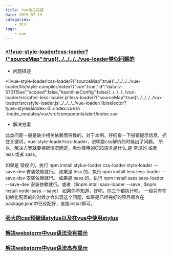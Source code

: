 ```yaml
---
title: Vue常见问题
date: 2019-07-19
categories:
    - 学习
tags:
    - vue
---
```


### [*!!vue-style-loader!css-loader?{"sourceMap":true}!../../../../vue-loader类似问题的](https://blog.csdn.net/genius_yym/article/details/82222424)

* 问题描述

*!!vue-style-loader!css-loader?{“sourceMap”:true}!../../../../vue-loader/lib/style-compiler/index?{“vue”:true,”id”:”data-v-570115ee”,”scoped”:false,”hasInlineConfig”:false}!../../../../vux-loader/src/after-less-loader.js!less-loader?{“sourceMap”:true}!../../../../vux-loader/src/style-loader.js!../../../../vue-loader/lib/selector?type=styles&index=0!./index.vue in ./node_modules/vux/src/components/alert/index.vue

* 解决方案

此类问题一般是缺少相关依赖而导致的，对于本例，仔细看一下报错提示信息，抓住关键词，vue-style-loader!css-loader，说明是css解析的时候出了问题。
所以，解决方案就要根据情况而定，看你使用的CSS语言是什么,是 常规的 或者 less 或者 sass。

如果是 常规 的，执行 npm install stylus-loader css-loader style-loader --save-dev 安装依赖就行。
如果是 less 的，执行 npm install less less-loader --save-dev 安装依赖就行。
如果是 sass 的，执行 npm install sass sass-loader --save-dev 安装依赖就行。或者（$npm intall sass-loader --save ; $npm install node-sass --save）
如果你不知道，好吧，你三个都执行吧。
一般只有在初始化配置的的时候才会出现这个问题，如果是已经完好的项目都会在package.json中已经配好，直接install即可。

### [强大的css预编译stylus以及在vue中使用stylus](https://www.jianshu.com/p/8601ccf91225)

### [解决webstorm中vue语法没有提示](https://blog.csdn.net/weixin_42795449/article/details/84112876)

### [解决webstorm中vue语法高亮显示](https://blog.csdn.net/weixin_42795449/article/details/84112876)
